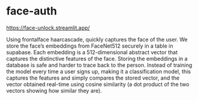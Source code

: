 # face-auth

https://face-unlock.streamlit.app/

Using frontalface haarcascade, quickly captures the face of the user.
We store the face’s embeddings from FaceNet512 securely in a table in supabase. Each embedding is a 512-dimensional abstract vector that captures the distinctive features of the face.
Storing the embeddings in a database is safe and harder to trace back to the person.
Instead of training the model every time a user signs up, making it a classification model, this captures the features and simply compares the stored vector, and the vector obtained real-time using cosine similarity (a dot product of the two vectors showing how similar they are).


